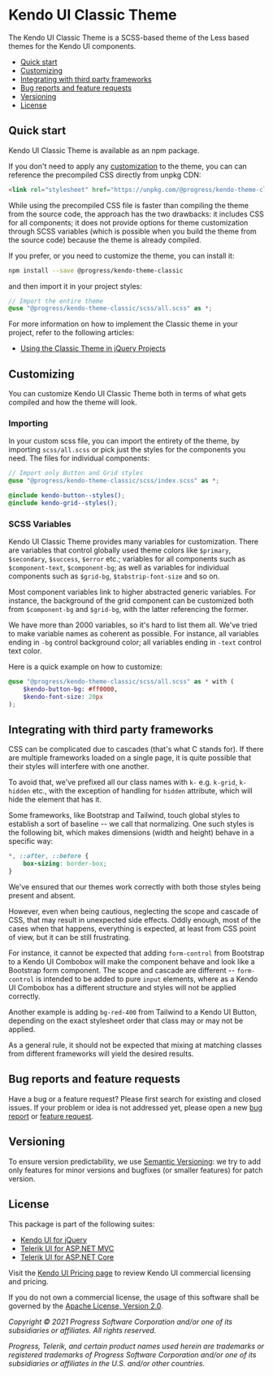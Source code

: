 # Kendo UI Classic Theme

The Kendo UI Classic Theme is a SCSS-based theme of the Less based themes for the Kendo UI components.

* [Quick start](#quick-start)
* [Customizing](#customizing)
* [Integrating with third party frameworks](#integrating-with-third-party-frameworks)
* [Bug reports and feature requests](#bug-reports-and-feature-requests)
* [Versioning](#versioning)
* [License](#license)

## Quick start

Kendo UI Classic Theme is available as an npm package.

If you don't need to apply any [customization](#customizing) to the theme, you can can reference the precompiled CSS directly from unpkg CDN:

```html
<link rel="stylesheet" href="https://unpkg.com/@progress/kendo-theme-classic/dist/all.css" />
```

While using the precompiled CSS file is faster than compiling the theme from the source code, the approach has the two drawbacks: it includes CSS for all components; it does not provide options for theme customization through SCSS variables (which is possible when you build the theme from the source code) because the theme is already compiled.

If you prefer, or you need to customize the theme, you can install it:

```sh
npm install --save @progress/kendo-theme-classic
```

and then import it in your project styles:

```scss
// Import the entire theme
@use "@progress/kendo-theme-classic/scss/all.scss" as *;
```

For more information on how to implement the Classic theme in your project, refer to the following articles:

* [Using the Classic Theme in jQuery Projects](https://docs.telerik.com/kendo-ui/styles-and-layout/sass-themes)

## Customizing

You can customize Kendo UI Classic Theme both in terms of what gets compiled and how the theme will look.

### Importing

In your custom scss file, you can import the entirety of the theme, by importing `scss/all.scss` or pick just the styles for the components you need. The files for individual components:

```scss
// Import only Button and Grid styles
@use "@progress/kendo-theme-classic/scss/index.scss" as *;

@include kendo-button--styles();
@include kendo-grid--styles();
```

### SCSS Variables

Kendo UI Classic Theme provides many variables for customization. There are variables that control globally used theme colors like `$primary`, `$secondary`, `$success`, `$error` etc.; variables for all components such as `$component-text`, `$component-bg`; as well as variables for individual components such as `$grid-bg`, `$tabstrip-font-size` and so on.

Most component variables link to higher abstracted generic variables. For instance, the background of the grid component can be customized both from `$component-bg` and `$grid-bg`, with the latter referencing the former.

We have more than 2000 variables, so it's hard to list them all. We've tried to make variable names as coherent as possible. For instance, all variables ending in `-bg` control background color; all variables ending in `-text` control text color.

Here is a quick example on how to customize:

```scss
@use "@progress/kendo-theme-classic/scss/all.scss" as * with (
    $kendo-button-bg: #ff0000,
    $kendo-font-size: 20px
);
```

## Integrating with third party frameworks

CSS can be complicated due to cascades (that's what C stands for). If there are multiple frameworks loaded on a single page, it is quite possible that their styles will interfere with one another.

To avoid that, we've prefixed all our class names with `k-` e.g. `k-grid`, `k-hidden` etc., with the exception of handling for `hidden` attribute, which will hide the element that has it.

Some frameworks, like Bootstrap and Tailwind, touch global styles to establish a sort of baseline -- we call that normalizing. One such styles is the following bit, which makes dimensions (width and height) behave in a specific way:

```css
*, ::after, ::before {
    box-sizing: border-box;
}
```

We've ensured that our themes work correctly with both those styles being present and absent.

However, even when being cautious, neglecting the scope and cascade of CSS, that may result in unexpected side effects. Oddly enough, most of the cases when that happens, everything is expected, at least from CSS point of view, but it can be still frustrating.

For instance, it cannot be expected that adding `form-control` from Bootstrap to a Kendo UI Combobox will make the component behave and look like a Bootstrap form component. The scope and cascade are different -- `form-control` is intended to be added to pure `input` elements, where as a Kendo UI Combobox has a different structure and styles will not be applied correctly.

Another example is adding `bg-red-400` from Tailwind to a Kendo UI Button, depending on the exact stylesheet order that class may or may not be applied.

As a general rule, it should not be expected that mixing at matching classes from different frameworks will yield the desired results.
## Bug reports and feature requests

Have a bug or a feature request? Please first search for existing and closed issues. If your problem or idea is not addressed yet, please open a new [bug report](https://github.com/telerik/kendo-themes/issues/new?labels=bug,T:Classic&template=bug_report.md) or [feature request](https://github.com/telerik/kendo-themes/issues/new?labels=Enhancement,T:Classic&template=feature_request.md).

## Versioning

To ensure version predictability, we use [Semantic Versioning](https://semver.org/): we try to add only features for minor versions and bugfixes (or smaller features) for patch version.
## License

This package is part of the following suites:

* [Kendo UI for jQuery](https://www.telerik.com/kendo-ui)
* [Telerik UI for ASP.NET MVC](https://www.telerik.com/aspnet-mvc)
* [Telerik UI for ASP.NET Core](https://www.telerik.com/aspnet-core-ui)

Visit the [Kendo UI Pricing page](https://www.telerik.com/purchase/kendo-ui) to review Kendo UI commercial licensing and pricing.

If you do not own a commercial license, the usage of this software shall be governed by the [Apache License, Version 2.0](http://www.apache.org/licenses/LICENSE-2.0).

*Copyright © 2021 Progress Software Corporation and/or one of its subsidiaries or affiliates. All rights reserved.*

*Progress, Telerik, and certain product names used herein are trademarks or registered trademarks of Progress Software Corporation and/or one of its subsidiaries or affiliates in the U.S. and/or other countries.*
